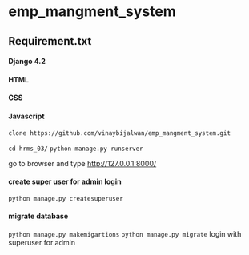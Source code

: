 # emp_mangment_system

## Requirement.txt 
#### Django 4.2
#### HTML
#### CSS
#### Javascript

`clone https://github.com/vinaybijalwan/emp_mangment_system.git `

 `cd hrms_03/`
 `python manage.py runserver`
 
go to browser and type  http://127.0.0.1:8000/
 #### create super user for admin login
 `python manage.py createsuperuser`
#### migrate database
`python manage.py makemigartions`
`python manage.py migrate`
login with superuser for admin
